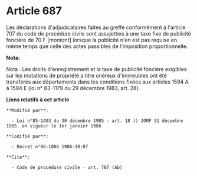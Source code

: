 # Article 687

Les déclarations d'adjudicataires faites au greffe conformément à l'article 707 du code de procédure civile sont assujetties
à une taxe fixe de publicité foncière de 70 F [*montant*] lorsque la publicité n'en est pas requise en même temps que celle
des actes passibles de l'imposition proportionnelle.

**Nota:**

Nota : Les droits d'enregistrement et la taxe de publicité foncière exigibles sur les mutations de propriété à titre onéreux
d'immeubles ont été transférés aux départements dans les conditions fixées aux articles 1594 A à 1594 E (loi n° 83-1179 du 29
décembre 1983, art. 28).

**Liens relatifs à cet article**

	**Modifié par**:

	  - Loi n°85-1403 du 30 décembre 1985 - art. 18 () JORF 31 décembre 1985, en vigueur le 1er janvier 1986

	**Codifié par**:

	  - Décret n°86-1086 1986-10-07

	**Cite**:

	  - Code de procédure civile - art. 707 (Ab)
